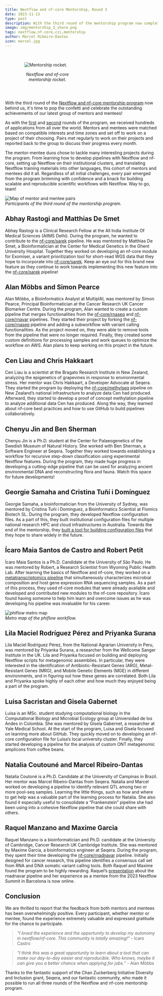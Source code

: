```yaml
---
title: Nextflow and nf-core Mentorship, Round 3
date: 2023-11-13
type: post
description: With the third round of the mentorship program now complete, we celebrate the success of the most recent cohort of mentors and mentees.
image: img/mentorship_3_share.png
tags: nextflow,nf-core,czi,mentorship
author: Marcel Ribeiro-Dantas
icon: marcel.jpg
---
```


<div class="pull-right" style=" max-width: 30%; margin-left: 2rem; padding: 2rem;">
    <img src="/img/mentorship_3_sticker.png" alt="Mentorship rocket.">
    <p style="text-align: center;"><em>Nextflow and nf-core mentorship rocket.</em></p>
</div>

With the third round of the [Nextflow and nf-core mentorship program](https://nf-co.re/mentorships) now behind us, it's time to pop the confetti and celebrate the outstanding achievements of our latest group of mentors and mentees!

As with the [first](https://www.nextflow.io/blog/2022/czi-mentorship-round-1.html) and [second](https://www.nextflow.io/blog/2023/czi-mentorship-round-2.html) rounds of the program, we received hundreds of applications from all over the world. Mentors and mentees were matched based on compatible interests and time zones and set off to work on a project of their choosing. Pairs met regularly to work on their projects and reported back to the group to discuss their progress every month.

The mentor-mentee duos chose to tackle many interesting projects during the program. From learning how to develop pipelines with Nextflow and nf-core, setting up Nextflow on their institutional clusters, and translating Nextflow training materials into other languages, this cohort of mentors and mentees did it all. Regardless of all initial challenges, every pair emerged from the program brimming with confidence and a knack for building scalable and reproducible scientific workflows with Nextlfow. Way to go, team!

![Map of mentor and mentee pairs](/img/mentorship_3_map.png)<br>
_Participants of the third round of the mentorship program._

## Abhay Rastogi and Matthias De Smet

Abhay Rastogi is a Clinical Research Fellow at the All India Institute Of Medical Sciences (AllMS Delhi). During the program, he wanted to contribute to the [nf-core/sarek](https://github.com/nf-core/sarek/) pipeline. He was mentored by Matthias De Smet, a Bioinformatician at the Center for Medical Genetics in the Ghent University Hospital. Together they worked on developing an nf-core module for Exomiser, a variant prioritization tool for short-read WGS data that they hope to incorporate into [nf-core/sarek](https://github.com/nf-core/sarek/). Keep an eye out for this brand new feature as they continue to work towards implementing this new feature into the [nf-core/sarek](https://github.com/nf-core/sarek/) pipeline!

## Alan Möbbs and Simon Pearce

Alan Möbbs, a Bioinformatics Analyst at MultiplAI, was mentored by Simon Pearce, Principal Bioinformatician at the Cancer Research UK Cancer Biomarker Centre. During the program, Alan wanted to create a custom pipeline that merges functionalities from the [nf-core/rnaseq](https://github.com/nf-core/rnaseq/) and [nf-core/rnavar](https://github.com/nf-core/rnavar/) pipelines. They started their project by forking the [nf-core/rnaseq](https://github.com/nf-core/rnaseq/) pipeline and adding a subworkflow with variant calling functionalities. As the project moved on, they were able to remove tools from the pipeline that were no longer required. Finally, they created some custom definitions for processing samples and work queues to optimize the workflow on AWS. Alan plans to keep working on this project in the future.

## Cen Liau and Chris Hakkaart

Cen Liau is a scientist at the Bragato Research Institute in New Zealand, analyzing the epigenetics of grapevines in response to environmental stress. Her mentor was Chris Hakkaart, a Developer Advocate at Seqera. They started the program by deploying the [nf-core/methylseq](https://github.com/nf-core/methylseq/) pipeline on New Zealand’s national infrastructure to analyze data Cen had produced. Afterward, they started to develop a proof of concept methylation pipeline to analyze additional data Cen has produced. Along the way, they learned about nf-core best practices and how to use GitHub to build pipelines collaboratively.

## Chenyu Jin and Ben Sherman

Chenyu Jin is a Ph.D. student at the Center for Palaeogenetics of the Swedish Museum of Natural History. She worked with Ben Sherman, a Software Engineer at Seqera. Together they worked towards establishing a workflow for recursive step-down classification using experimental Nextflow features. During the program, they made huge progress in developing a cutting-edge pipeline that can be used for analyzing ancient environmental DNA and reconstructing flora and fauna. Watch this space for future developments!

## Georgie Samaha and Cristina Tuñí i Domínguez

Georgie Samaha, a bioinformatician from the University of Sydney, was mentored by Cristina Tuñi i Domínguez, a Bioinformatics Scientist at Flomics Biotech SL. During the program, they developed Nextflow configuration files. As a part of this, they built institutional configuration files for multiple national research HPC and cloud infrastructures in Australia. Towards the end of the mentorship, they [built a tool for building configuration files](https://github.com/georgiesamaha/configBuilder-nf) that they hope to share widely in the future.

## Ícaro Maia Santos de Castro and Robert Petit

Ícaro Maia Santos is a Ph.D. Candidate at the University of São Paulo. He was mentored by Robert, a Research Scientist from Wyoming Public Health Lab. After learning the basics of Nextflow and nf-core, they worked on a [metatranscriptomics pipeline](https://github.com/icaromsc/nf-core-phiflow) that simultaneously characterizes microbial composition and host gene expression RNA sequencing samples. As a part of this process, they used nf-core modules that were already available and developed and contributed new modules to the nf-core repository. Ícaro found having someone to help him learn and overcome issues as he was developing his pipeline was invaluable for his career.

![phiflow metro map](/img/phiflow_metro_map.png)<br>
_Metro map of the phiflow workflow._

## Lila Maciel Rodríguez Pérez and Priyanka Surana

Lila Maciel Rodríguez Pérez, from the National Agrarian University in Peru, was mentored by Priyanka Surana, a researcher from the Wellcome Sanger Institute in the UK. Lila and Priyanka focused on building and deploying Nextflow scripts for metagenomic assemblies. In particular, they were interested in the identification of Antibiotic-Resistant Genes (ARG), Metal-Resistant Genes (MRG), and Mobile Genetic Elements (MGE) in different environments, and in figuring out how these genes are correlated. Both Lila and Priyanka spoke highly of each other and how much they enjoyed being a part of the program.

## Luisa Sacristan and Gisela Gabernet

Luisa is an MSc. student studying computational biology in the Computational Biology and Microbial Ecology group at Universidad de los Andes in Colombia. She was mentored by Gisela Gabernet, a researcher at Yale Medical School. At the start of the program, Luisa and Gisela focused on learning more about GitHub. They quickly moved on to developing an nf-core configuration file for Luisa’s local university cluster. Finally, they started developing a pipeline for the analysis of custom ONT metagenomic amplicons from coffee beans.

## Natalia Coutouné and Marcel Ribeiro-Dantas

Natalia Coutoné is a Ph.D. Candidate at the University of Campinas in Brazil. Her mentor was Marcel Ribeiro-Dantas from Seqera. Natalia and Marcel worked on developing a pipeline to identify relevant QTL among two or more pool-seq samples. Learning the little things, such as how and where to get help was a valuable part of the learning process for Natalia. She also found it especially useful to consolidate a “Frankenstein” pipeline she had been using into a cohesive Nextflow pipeline that she could share with others.

## Raquel Manzano and Maxime Garcia

Raquel Manzano is a bioinformatician and Ph.D. candidate at the University of Cambridge, Cancer Research UK Cambridge Institute. She was mentored by Maxime Garcia, a bioinformatics engineer at Seqera. During the program, they spent their time developing the [nf-core/rnadnavar](https://github.com/nf-core/rnadnavar/) pipeline. Initially designed for cancer research, this pipeline identifies a consensus call set from RNA and DNA somatic variant calling tools. Both Raquel and Maxime found the program to be highly rewarding. Raquel’s [presentation](https://www.youtube.com/watch?v=PzGOvqSI5n0) about the rnadnavar pipeline and her experience as a mentee from the 2023 Nextflow Summit in Barcelona is now online.

## Conclusion

We are thrilled to report that the feedback from both mentors and mentees has been overwhelmingly positive. Every participant, whether mentor or mentee, found the experience extremely valuable and expressed gratitude for the chance to participate.

<blockquote>
    <em>“I loved the experience and the opportunity to develop my autonomy in nextflow/nf-core. This community is totally amazing!”</em> - Icaro Castro
</blockquote>

<blockquote>
    <em>“I think this was a great opportunity to learn about a tool that can make our day-to-day easier and reproducible. Who knows, maybe it can give you a better chance when applying for jobs.”</em> - Alan Möbbs
</blockquote>

Thanks to the fantastic support of the Chan Zuckerberg Initiative Diversity and Inclusion grant, Seqera, and our fantastic community, who made it possible to run all three rounds of the Nextflow and nf-core mentorship program.
